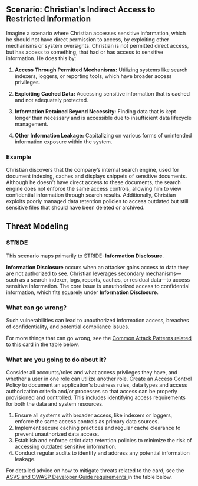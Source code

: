 ## Scenario: Christian's Indirect Access to Restricted Information

Imagine a scenario where Christian accesses sensitive information, which he should not have direct permission to access, by exploiting other mechanisms or system oversights. Christian is not permitted direct access, but has access to something, that had or has access to sensitive information. He does this by:

1. **Access Through Permitted Mechanisms:** Utilizing systems like search indexers, loggers, or reporting tools, which have broader access privileges. 

2. **Exploiting Cached Data:** Accessing sensitive information that is cached and not adequately protected.

3. **Information Retained Beyond Necessity:** Finding data that is kept longer than necessary and is accessible due to insufficient data lifecycle management.

4. **Other Information Leakage:** Capitalizing on various forms of unintended information exposure within the system.

### Example

Christian discovers that the company’s internal search engine, used for document indexing, caches and displays snippets of sensitive documents. Although he doesn’t have direct access to these documents, the search engine does not enforce the same access controls, allowing him to view confidential information through search results. Additionally, Christian exploits poorly managed data retention policies to access outdated but still sensitive files that should have been deleted or archived.

## Threat Modeling

### STRIDE

This scenario maps primarily to STRIDE: **Information Disclosure**.

**Information Disclosure** occurs when an attacker gains access to data they are not authorized to see.
Christian leverages secondary mechanisms—such as a search indexer, logs, reports, caches, or residual data—to access sensitive information.
The core issue is unauthorized access to confidential information, which fits squarely under **Information Disclosure**.

### What can go wrong?

Such vulnerabilities can lead to unauthorized information access, breaches of confidentiality, and potential compliance issues.

For more things that can go wrong, see the [Common Attack Patterns related to this card](#mapping 'Common Attack Patterns related to this card [internal]') in the table below.

### What are you going to do about it?

Consider all accounts/roles and what access privileges they have, and whether a user in one role can utilize another role. Create an Access Control Policy to document an application's business rules, data types and access authorization criteria and/or processes so that access can be properly provisioned and controlled. This includes identifying access requirements for both the data and system resources.

1. Ensure all systems with broader access, like indexers or loggers, enforce the same access controls as primary data sources.
2. Implement secure caching practices and regular cache clearance to prevent unauthorized data access.
3. Establish and enforce strict data retention policies to minimize the risk of accessing outdated sensitive information.
4. Conduct regular audits to identify and address any potential information leakage.

For detailed advice on how to mitigate threats related to the card, see the [ASVS and OWASP Developer Guide requirements ](#mapping 'ASVS and OWASP Developer Guide requirements [internal]') in the table below.
